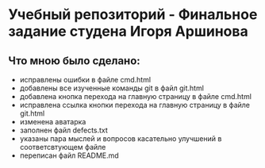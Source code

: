# Учебный репозиторий - Финальное задание студена Игоря Аршинова

## Что мною было сделано:

- исправлены ошибки в файле cmd.html
- добавлены все изученные команды git в файл git.html
- добавлена кнопка перехода на главную страницу в файле cmd.html
- исправлена ссылка кнопки перехода на главную страницу в файле git.html
- изменена аватарка
- заполнен файл defects.txt
- указаны пара мыслей и вопросов касательно улучшений в соответсвтующем файле
- переписан файл README.md
